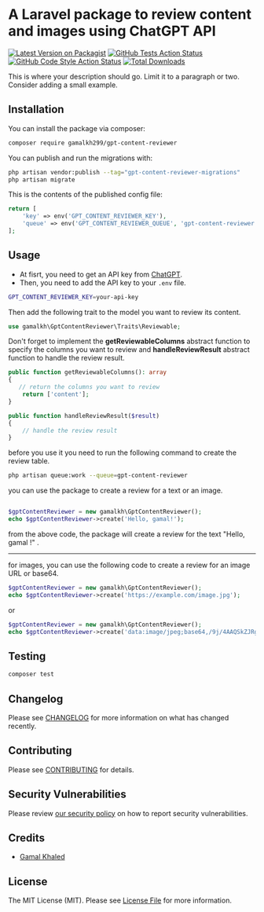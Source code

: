 # A Laravel package to review content and images using ChatGPT API

[![Latest Version on Packagist](https://img.shields.io/packagist/v/gamalkh299/gpt-content-reviewer.svg?style=flat-square)](https://packagist.org/packages/gamalkh299/gpt-content-reviewer)
[![GitHub Tests Action Status](https://img.shields.io/github/actions/workflow/status/gamalkh299/gpt-content-reviewer/run-tests.yml?branch=main&label=tests&style=flat-square)](https://github.com/gamalkh299/gpt-content-reviewer/actions?query=workflow%3Arun-tests+branch%3Amain)
[![GitHub Code Style Action Status](https://img.shields.io/github/actions/workflow/status/gamalkh299/gpt-content-reviewer/fix-php-code-style-issues.yml?branch=main&label=code%20style&style=flat-square)](https://github.com/gamalkh299/gpt-content-reviewer/actions?query=workflow%3A"Fix+PHP+code+style+issues"+branch%3Amain)
[![Total Downloads](https://img.shields.io/packagist/dt/gamalkh299/gpt-content-reviewer.svg?style=flat-square)](https://packagist.org/packages/gamalkh299/gpt-content-reviewer)

This is where your description should go. Limit it to a paragraph or two. Consider adding a small example.

## Installation

You can install the package via composer:

```bash
composer require gamalkh299/gpt-content-reviewer
```

You can publish and run the migrations with:

```bash
php artisan vendor:publish --tag="gpt-content-reviewer-migrations"
php artisan migrate
```

This is the contents of the published config file:

```php
return [
    'key' => env('GPT_CONTENT_REVIEWER_KEY'),
    'queue' => env('GPT_CONTENT_REVIEWER_QUEUE', 'gpt-content-reviewer'),
];
```


## Usage

- At fisrt, you need to get an API key from [ChatGPT](https://www.openai.com/).
- Then, you need to add the API key to your `.env` file.
```bash
GPT_CONTENT_REVIEWER_KEY=your-api-key
```
Then add the following trait to the model you want to review its content.
```php
use gamalkh\GptContentReviewer\Traits\Reviewable;
```

Don't forget to implement the **getReviewableColumns** abstract function to specify the columns you want to review and **handleReviewResult** abstract function to handle the review result. 
```php
public function getReviewableColumns(): array
{
   // return the columns you want to review
    return ['content'];
}

public function handleReviewResult($result)
{
    // handle the review result
}
```

before you use it you need to run the following command to create the review table.
```bash
php artisan queue:work --queue=gpt-content-reviewer
```

you can use the package to create a review for a text or an image.
```php

$gptContentReviewer = new gamalkh\GptContentReviewer();
echo $gptContentReviewer->create('Hello, gamal!');

```
from the above code, the package will create a review for the text "Hello, gamal !" .

___
for images, you can use the following code to create a review for an image URL or base64.
```php
$gptContentReviewer = new gamalkh\GptContentReviewer();
echo $gptContentReviewer->create('https://example.com/image.jpg');
```
or
```php
$gptContentReviewer = new gamalkh\GptContentReviewer();
echo $gptContentReviewer->create('data:image/jpeg;base64,/9j/4AAQSkZJRgABAQAAAQABAAD/2wCEAAkGBxMTEhUTExMWFhUXGBgYGBgYGBgYGBgYGBgYFxgYFxgYHSggGBolHRgYITEhJSkrLi4uFx8zODMtNygtLisBCgoKDg0OGxAQGy0lICUt

```

## Testing

```bash
composer test
```

## Changelog

Please see [CHANGELOG](CHANGELOG.md) for more information on what has changed recently.

## Contributing

Please see [CONTRIBUTING](CONTRIBUTING.md) for details.

## Security Vulnerabilities

Please review [our security policy](../../security/policy) on how to report security vulnerabilities.

## Credits

- [Gamal Khaled](https://github.com/gamalkh299)
## License

The MIT License (MIT). Please see [License File](LICENSE.md) for more information.
